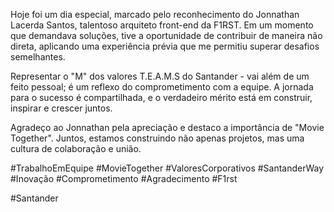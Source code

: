Hoje foi um dia especial, marcado pelo reconhecimento do Jonnathan Lacerda Santos, talentoso arquiteto front-end da F1RST. Em um momento que demandava soluções, tive a oportunidade de contribuir de maneira não direta, aplicando uma experiência prévia que me permitiu superar desafios semelhantes.



Representar o "M" dos valores T.E.A.M.S do Santander - vai além de um feito pessoal; é um reflexo do comprometimento com a equipe. A jornada para o sucesso é compartilhada, e o verdadeiro mérito está em construir, inspirar e crescer juntos.



Agradeço ao Jonnathan pela apreciação e destaco a importância de "Movie Together". Juntos, estamos construindo não apenas projetos, mas uma cultura de colaboração e união.



#TrabalhoEmEquipe #MovieTogether #ValoresCorporativos #SantanderWay #Inovação #Comprometimento #Agradecimento #F1rst

#Santander 
